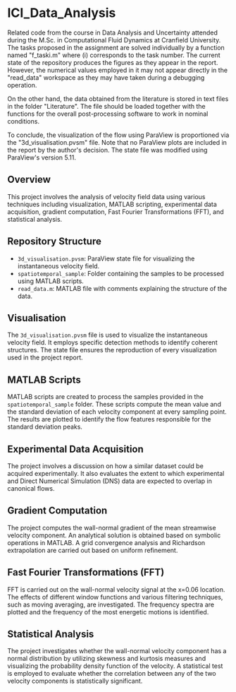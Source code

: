 # ICI_Data_Analysis
Related code from the course in Data Analysis and Uncertainty attended during the M.Sc. in Computational Fluid Dynamics at Cranfield University. The tasks proposed in the assignment are solved individually by a function named "f_taski.m" where (i) corresponds to the task number. The current state of the repository produces the figures as they appear in the report. However, the numerical values employed in it may not appear directly in the "read_data" workspace as they may have taken during a debugging operation.

On the other hand, the data obtained from the literature is stored in text files in the folder "Literature". The file should be loaded together with the functions for the overall post-processing software to work in nominal conditions.

To conclude, the visualization of the flow using ParaView is proportioned via the "3d_visualisation.pvsm" file. Note that no ParaView plots are included in the report by the author's decision. The state file was modified using ParaView's version 5.11.



## Overview
This project involves the analysis of velocity field data using various techniques including visualization, MATLAB scripting, experimental data acquisition, gradient computation, Fast Fourier Transformations (FFT), and statistical analysis.

## Repository Structure
- `3d_visualisation.pvsm`: ParaView state file for visualizing the instantaneous velocity field.
- `spatiotemporal_sample`: Folder containing the samples to be processed using MATLAB scripts.
- `read_data.m`: MATLAB file with comments explaining the structure of the data.

## Visualisation
The `3d_visualisation.pvsm` file is used to visualize the instantaneous velocity field. It employs specific detection methods to identify coherent structures. The state file ensures the reproduction of every visualization used in the project report.

## MATLAB Scripts
MATLAB scripts are created to process the samples provided in the `spatiotemporal_sample` folder. These scripts compute the mean value and the standard deviation of each velocity component at every sampling point. The results are plotted to identify the flow features responsible for the standard deviation peaks.

## Experimental Data Acquisition
The project involves a discussion on how a similar dataset could be acquired experimentally. It also evaluates the extent to which experimental and Direct Numerical Simulation (DNS) data are expected to overlap in canonical flows.

## Gradient Computation
The project computes the wall-normal gradient of the mean streamwise velocity component. An analytical solution is obtained based on symbolic operations in MATLAB. A grid convergence analysis and Richardson extrapolation are carried out based on uniform refinement.

## Fast Fourier Transformations (FFT)
FFT is carried out on the wall-normal velocity signal at the x=0.06 location. The effects of different window functions and various filtering techniques, such as moving averaging, are investigated. The frequency spectra are plotted and the frequency of the most energetic motions is identified.

## Statistical Analysis
The project investigates whether the wall-normal velocity component has a normal distribution by utilizing skewness and kurtosis measures and visualizing the probability density function of the velocity. A statistical test is employed to evaluate whether the correlation between any of the two velocity components is statistically significant.



